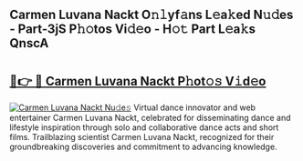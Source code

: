 ## Carmen Luvana Nackt O𝚗𝚕yf𝚊ns L𝚎a𝚔ed N𝚞𝚍es - Part-3jS P𝚑𝚘tos Vi𝚍𝚎o - H𝚘𝚝 Part L𝚎a𝚔s QnscA

# <h2><a href="http://kf69j7g.oniu.top/?m=Carmen+Luvana+Nackt">🔗👉 🔴 Carmen Luvana Nackt P𝚑ot𝚘𝚜 V𝚒d𝚎o</a></h2>

[![Carmen Luvana Nackt Nu𝚍e𝚜](https://i.imgur.com/0qMVB7G.gif)](http://kf69j7g.oniu.top/?m=Carmen+Luvana+Nackt)
Virtual dance innovator and web entertainer Carmen Luvana Nackt, celebrated for disseminating dance and lifestyle inspiration through solo and collaborative dance acts and short films. Trailblazing scientist Carmen Luvana Nackt, recognized for their groundbreaking discoveries and commitment to advancing knowledge.  
